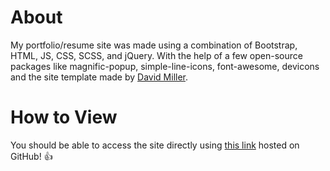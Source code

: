 # About

My portfolio/resume site was made using a combination of Bootstrap, HTML, JS, CSS, SCSS, and jQuery. With the help of a few open-source packages like magnific-popup, simple-line-icons, font-awesome, devicons and the site template made by [David Miller](http://davidmiller.io/).

# How to View

You should be able to access the site directly using [this link]() hosted on GitHub! :thumbsup:
